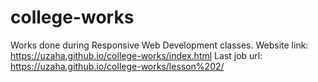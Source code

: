 # college-works
Works done during Responsive Web Development classes.
Website link: https://uzaha.github.io/college-works/index.html
Last job url: https://uzaha.github.io/college-works/lesson%202/
